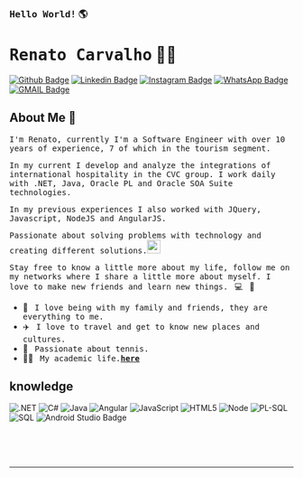 ### <samp>Hello World!</samp> 🌎

# <samp>Renato Carvalho</samp> 👨‍💻

[![Github Badge](https://img.shields.io/badge/GitHub-100000?style=for-the-badge&logo=github&logoColor=white&link=https://github.com/renatoalvescarvalho/)](https://github.com/renatoalvescarvalho)
[![Linkedin Badge](https://img.shields.io/badge/LinkedIn-0077B5?style=for-the-badge&logo=linkedin&logoColor=white&link=https://www.linkedin.com/in/renatoalvescarvalho/)](https://www.linkedin.com/in/renatoalvescarvalho/)
[![Instagram Badge](https://img.shields.io/badge/Instagram-E4405F?style=for-the-badge&logo=instagram&logoColor=white&link=https://www.instagram.com/renatoalvescarvalho/)](https://www.instagram.com/renatoalvescarvalho/)
[![WhatsApp Badge](https://img.shields.io/badge/WhatsApp-25D366?style=for-the-badge&logo=whatsapp&logoColor=white&link=https://api.whatsapp.com/send?phone=5511954890603&text=Ol%C3%A1%Renato%20vim%20atrav%C3%A9s%20de%20seu%20perfil%20no%20Github.%20Podemos%20conversar%20%3F)](https://api.whatsapp.com/send?phone=5511954890603&text=Ol%C3%A1%20Renato%20vim%20atrav%C3%A9s%20de%20seu%20perfil%20no%20Github.%20Podemos%20conversar%20%3F)
[![GMAIL Badge](https://img.shields.io/badge/Gmail-D14836?style=for-the-badge&logo=gmail&logoColor=white&link=mailto:renatoalvescarvalho@gmail.com?subject=GitHub)](mailto:renatoalvescarvalho@gmail.com?subject=GitHub)


## About Me :memo:

<samp>I'm Renato, currently I'm a Software Engineer with over 10 years of experience, 7 of which in the tourism segment.</samp>

<samp>In my current I develop and analyze the integrations of international hospitality in the CVC group.
I work daily with .NET, Java, Oracle PL and Oracle SOA Suite technologies.</samp>

<samp>In my previous experiences I also worked with JQuery, Javascript, NodeJS and AngularJS.</samp>

<samp>Passionate about solving problems with technology and creating different solutions.</samp></samp><img src="https://media.giphy.com/media/WUlplcMpOCEmTGBtBW/giphy.gif" width="24">

<samp>Stay free to know a little more about my life, follow me on my networks where I share a little more about myself. I love to make new friends and learn new things.</samp> &nbsp; 💻 &nbsp; 🚀

- 🏡 &nbsp; <samp>I love being with my family and friends, they are everything to me.</samp>
- ✈️ &nbsp; <samp>I love to travel and get to know new places and cultures.</samp>
- 🎾 &nbsp; <samp>Passionate about tennis.</samp>
- 👨‍🎓 &nbsp; <samp>My academic life.[__here__](https://github.com/renatoalvescarvalho/list-of-courses-certifications)</samp>


## knowledge

![.NET](https://img.shields.io/badge/.NET-512BD4?style=for-the-badge&logo=dotnet&logoColor=white)
![C#](https://img.shields.io/badge/C%23-239120?style=for-the-badge&amp;logo=c-sharp&amp;logoColor=white)
![Java](https://img.shields.io/badge/Java-ED8B00?style=for-the-badge&logo=java&logoColor=white)
![Angular](https://img.shields.io/badge/Angular-DD0031?style=for-the-badge&logo=angular&logoColor=white)
![JavaScript](https://img.shields.io/badge/JavaScript-323330?style=for-the-badge&logo=javascript&logoColor=F7DF1E)
![HTML5](https://img.shields.io/badge/HTML5-E34F26?style=for-the-badge&logo=html5&logoColor=white)
![Node](https://img.shields.io/badge/Node.js-339933?style=for-the-badge&logo=nodedotjs&logoColor=white)
![PL-SQL](https://img.shields.io/badge/PLSQL-F80000?style=for-the-badge&logo=oracle&logoColor=black)
![SQL](https://img.shields.io/badge/Microsoft_SQL_Server-CC2927?style=for-the-badge&logo=microsoft-sql-server&logoColor=white)
![Android Studio Badge](https://img.shields.io/badge/Android-3DDC84?style=for-the-badge&logo=android&logoColor=white)


<br>
<br>
<br>

---

